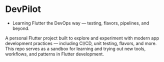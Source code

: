 # DevPilot
- Learning Flutter the DevOps way — testing, flavors, pipelines, and beyond.

A personal Flutter project built to explore and experiment with modern app development practices — including CI/CD, unit testing, flavors, and more. This repo serves as a sandbox for learning and trying out new tools, workflows, and patterns in Flutter development.
